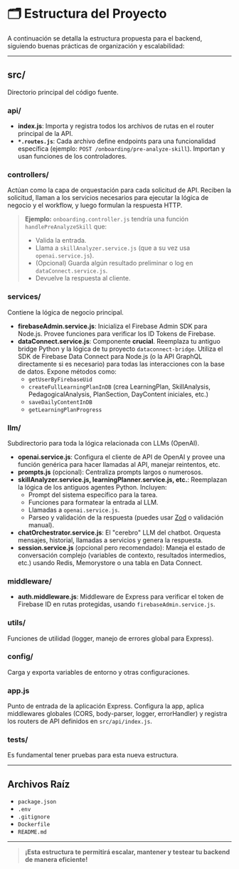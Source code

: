 # 🗂️ Estructura del Proyecto

A continuación se detalla la estructura propuesta para el backend, siguiendo buenas prácticas de organización y escalabilidad:

---

## src/
Directorio principal del código fuente.

### api/
- **index.js**: Importa y registra todos los archivos de rutas en el router principal de la API.
- **`*.routes.js`**: Cada archivo define endpoints para una funcionalidad específica (ejemplo: `POST /onboarding/pre-analyze-skill`). Importan y usan funciones de los controladores.

### controllers/
Actúan como la capa de orquestación para cada solicitud de API. Reciben la solicitud, llaman a los servicios necesarios para ejecutar la lógica de negocio y el workflow, y luego formulan la respuesta HTTP.

> **Ejemplo:**
> `onboarding.controller.js` tendría una función `handlePreAnalyzeSkill` que:
> - Valida la entrada.
> - Llama a `skillAnalyzer.service.js` (que a su vez usa `openai.service.js`).
> - (Opcional) Guarda algún resultado preliminar o log en `dataConnect.service.js`.
> - Devuelve la respuesta al cliente.

### services/
Contiene la lógica de negocio principal.
- **firebaseAdmin.service.js**: Inicializa el Firebase Admin SDK para Node.js. Provee funciones para verificar los ID Tokens de Firebase.
- **dataConnect.service.js**: Componente **crucial**. Reemplaza tu antiguo bridge Python y la lógica de tu proyecto `dataconnect-bridge`. Utiliza el SDK de Firebase Data Connect para Node.js (o la API GraphQL directamente si es necesario) para todas las interacciones con la base de datos. Expone métodos como:
  - `getUserByFirebaseUid`
  - `createFullLearningPlanInDB` (crea LearningPlan, SkillAnalysis, PedagogicalAnalysis, PlanSection, DayContent iniciales, etc.)
  - `saveDailyContentInDB`
  - `getLearningPlanProgress`

### llm/
Subdirectorio para toda la lógica relacionada con LLMs (OpenAI).
- **openai.service.js**: Configura el cliente de API de OpenAI y provee una función genérica para hacer llamadas al API, manejar reintentos, etc.
- **prompts.js** (opcional): Centraliza prompts largos o numerosos.
- **skillAnalyzer.service.js, learningPlanner.service.js, etc.**: Reemplazan la lógica de los antiguos agentes Python. Incluyen:
  - Prompt del sistema específico para la tarea.
  - Funciones para formatear la entrada al LLM.
  - Llamadas a `openai.service.js`.
  - Parseo y validación de la respuesta (puedes usar [Zod](https://zod.dev/) o validación manual).
- **chatOrchestrator.service.js**: El "cerebro" LLM del chatbot. Orquesta mensajes, historial, llamadas a servicios y genera la respuesta.
- **session.service.js** (opcional pero recomendado): Maneja el estado de conversación complejo (variables de contexto, resultados intermedios, etc.) usando Redis, Memorystore o una tabla en Data Connect.

### middleware/
- **auth.middleware.js**: Middleware de Express para verificar el token de Firebase ID en rutas protegidas, usando `firebaseAdmin.service.js`.

### utils/
Funciones de utilidad (logger, manejo de errores global para Express).

### config/
Carga y exporta variables de entorno y otras configuraciones.

### app.js
Punto de entrada de la aplicación Express. Configura la app, aplica middlewares globales (CORS, body-parser, logger, errorHandler) y registra los routers de API definidos en `src/api/index.js`.

### tests/
Es fundamental tener pruebas para esta nueva estructura.

---

## Archivos Raíz

- `package.json`
- `.env`
- `.gitignore`
- `Dockerfile`
- `README.md`

---

> **¡Esta estructura te permitirá escalar, mantener y testear tu backend de manera eficiente!**
